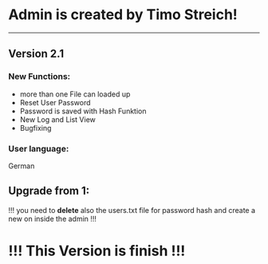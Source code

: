 # Admin is created by Timo Streich!
---

## Version 2.1

### New Functions:
- more than one File can loaded up
- Reset User Password
- Password is saved with Hash Funktion
- New Log and List View
- Bugfixing


### User language:
German

## Upgrade from 1:
!!! you need to **delete** also the users.txt file for password hash and create a new on inside the admin !!! 

# !!! This Version is finish !!!

